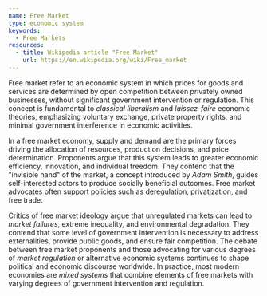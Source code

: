 ```yaml
---
name: Free Market
type: economic system
keywords:
  - Free Markets
resources:
  - title: Wikipedia article "Free Market"
    url: https://en.wikipedia.org/wiki/Free_market
---
```


Free market refer to an economic system in which prices for goods and services are determined by open competition between privately owned businesses, without significant government intervention or regulation. This concept is fundamental to *classical liberalism* and *laissez-faire* economic theories, emphasizing voluntary exchange, private property rights, and minimal government interference in economic activities.

In a free market economy, supply and demand are the primary forces driving the allocation of resources, production decisions, and price determination. Proponents argue that this system leads to greater economic efficiency, innovation, and individual freedom. They contend that the "invisible hand" of the market, a concept introduced by *Adam Smith*, guides self-interested actors to produce socially beneficial outcomes. Free market advocates often support policies such as deregulation, privatization, and free trade.

Critics of free market ideology argue that unregulated markets can lead to *market failures*, extreme inequality, and environmental degradation. They contend that some level of government intervention is necessary to address externalities, provide public goods, and ensure fair competition. The debate between free market proponents and those advocating for various degrees of *market regulation* or alternative economic systems continues to shape political and economic discourse worldwide. In practice, most modern economies are *mixed systems* that combine elements of free markets with varying degrees of government intervention and regulation.